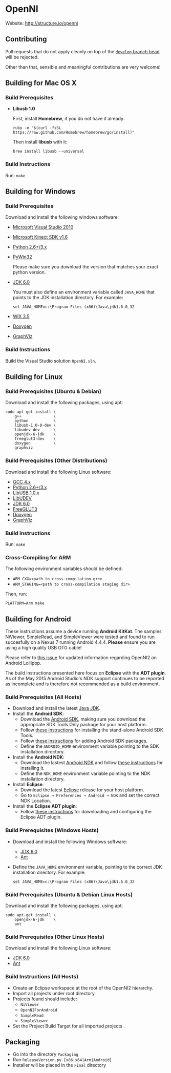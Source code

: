 # OpenNI

Website: http://structure.io/openni

## Contributing

Pull requests that do not apply cleanly on top of the [`develop` branch head](http://github.com/occipital/OpenNI2/tree/develop) will be rejected.

Other than that, sensible and meaningful contributions are very welcome!

## Building for Mac OS X

### Build Prerequisites

  - **Libusb 1.0**

    First, install **Homebrew**, if you do not have it already:
    	
    	ruby -e "$(curl -fsSL https://raw.github.com/Homebrew/homebrew/go/install)"

	Then install **libusb** with it:

    	brew install libusb --universal

### Build Instructions

Run: `make`

## Building for Windows

### Build Prerequisites

Download and install the following windows software:

  - [Microsoft Visual Studio 2010](http://msdn.microsoft.com/en-us/vstudio/bb984878.aspx)
  - [Microsoft Kinect SDK v1.6](http://go.microsoft.com/fwlink/?LinkID=262831)
  - [Python 2.6+/3.x](http://www.python.org/download/)
  - [PyWin32](http://sourceforge.net/projects/pywin32/files/pywin32/)

	Please make sure you download the version that matches your exact python version.
  - [JDK 6.0](http://www.oracle.com/technetwork/java/javase/downloads/jdk-6u32-downloads-1594644.html)

    You must also define an environment variable called `JAVA_HOME` that points to the JDK installation directory. For example:
    
		set JAVA_HOME=c:\Program Files (x86)\Java\jdk1.6.0_32
  - [WIX 3.5](http://wix.codeplex.com/releases/view/60102)
  - [Doxygen](http://www.stack.nl/~dimitri/doxygen/download.html#latestsrc)
  - [GraphViz](http://www.graphviz.org/Download_windows.php)

### Build Instructions

Build the Visual Studio solution `OpenNI.sln`.

## Building for Linux

### Build Prerequisites (Ubuntu & Debian)

Download and install the following packages, using apt:
  
	sudo apt-get install \
		g++              \
		python           \
		libusb-1.0-0-dev \
		libudev-dev      \
		openjdk-6-jdk    \
		freeglut3-dev    \
		doxygen          \
		graphviz

### Build Prerequisites (Other Distributions)

  Download and install the following Linux software:
  
  - [GCC 4.x](http://gcc.gnu.org/releases.html)
  - [Python 2.6+/3.x](http://www.python.org/download/)
  - [LibUSB 1.0.x](http://sourceforge.net/projects/libusb/files/libusb-1.0/)
  - [LibUDEV](http://www.freedesktop.org/wiki/Software/systemd/)
  - [JDK 6.0](http://www.oracle.com/technetwork/java/javase/downloads/jdk-6u32-downloads-1594644.html)
  - [FreeGLUT3](http://freeglut.sourceforge.net/index.php#download)
  - [Doxygen](http://www.stack.nl/~dimitri/doxygen/download.html#latestsrc)
  - [GraphViz](http://www.graphviz.org/Download_linux_ubuntu.php)

### Build Instructions

Run: `make`

### Cross-Compiling for ARM

  The following environment variables should be defined:

  - `ARM_CXX=<path to cross-compilation g++>`
  - `ARM_STAGING=<path to cross-compilation staging dir>`

  Then, run:

	PLATFORM=Arm make

## Building for Android

These instructions assume a device running **Android KitKat**. The samples NiViewer, SimpleRead, and SimpleViewer were tested and found to run succesfully on a Nexus 7 running Android 4.4.4.  **Please** ensure you are using a high quality USB OTG cable!

Please refer to [this issue](https://github.com/occipital/OpenNI2/issues/43) for updated information regarding OpenNI2 on Android Lollipop.

The build instructions presented here focus on **Eclipse** with the **ADT plugin**. As of the May 2015 Android Studio's NDK support continues to be reported as incomplete and is therefore not recommended as a build environment.

### Build Prerequisites (All Hosts)

  - Download and install the latest [Java JDK](http://www.oracle.com/technetwork/java/javase/downloads/index.html).
  - Install the **Android SDK**:
	- Download the [Android SDK](http://developer.android.com/sdk/index.html#Other), making sure you download the appropriate SDK Tools Only package for your host platform.
    - Follow [these instructions](http://developer.android.com/sdk/installing/index.html?pkg=tools) for installing the stand-alone Android SDK Tools.
    - Follow [these instructions](http://developer.android.com/sdk/installing/adding-packages.html) for adding Android SDK packages. 
    - Define the `ANDROID_HOME` environment variable pointing to the SDK installation directory.
  - Install the **Android NDK**:
    - Download the lastest [Android NDK](http://developer.android.com/tools/sdk/ndk/index.html#Downloads) and follow [these instructions](http://developer.android.com/tools/sdk/ndk/index.html#installing) for installing it.
    - Define the `NDK_HOME` environment variable pointing to the NDK installation directory. 
  - Install **Eclipse**:
    - Download the latest [Eclipse](http://www.eclipse.org/downloads/) release for your host platform.
    - Go to `Eclipse → Preferences → Android → NDK` and set the correct NDK Location.
  - Install the **Eclipse ADT plugin**:
    - Follow [these instructions](http://developer.android.com/sdk/installing/installing-adt.html) for downloading and configuring the Eclipse ADT plugin.

### Build Prerequisites (Windows Hosts)

  - Download and install the following Windows software:
    - [JDK 6.0](http://www.oracle.com/technetwork/java/javase/downloads/jdk-6u32-downloads-1594644.html)
    - [Ant](https://code.google.com/p/winant)
  - Define the `JAVA_HOME` environment variable, pointing to the correct JDK installation directory. For example:

		set JAVA_HOME=c:\Program Files (x86)\Java\jdk1.6.0_32

### Build Prerequisites (Ubuntu & Debian Linux Hosts)

Download and install the following packages, using apt:
  
	sudo apt-get install \
		openjdk-6-jdk    \
		ant

### Build Prerequisites (Other Linux Hosts)

Download and install the following Linux software:

- [JDK 6.0](http://www.oracle.com/technetwork/java/javase/downloads/jdk-6u32-downloads-1594644.html)
- [Ant](http://ant.apache.org/)


### Build Instructions (All Hosts)

  - Create an Eclipse workspace at the root of the OpenNI2 hierarchy.
  - Import all projects under root directory.
  - Projects found should include:
    - `NiViewer`
    - `OpenNIForAndroid`
    - `SimpleRead`
    - `SimpleViewer`
  - Set the Project Build Target for all imported projects .


## Packaging

- Go into the directory `Packaging`
- Run `ReleaseVersion.py [x86|x64|Arm|Android]`
- Installer will be placed in the `Final` directory

